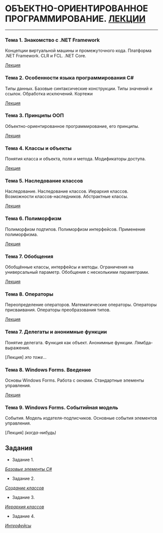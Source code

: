 # ОБЪЕКТНО-ОРИЕНТИРОВАННОЕ ПРОГРАММИРОВАНИЕ. [ЛЕКЦИИ](https://tgjmjgj.github.io/sharp/dist/index.html "Лекции")

***
### Тема 1. Знакомство с .NET Framework

Концепции виртуальной машины и промежуточного кода. Платформа .NET Framework. CLR и FCL. .NET Core. 

[Лекция](https://tgjmjgj.github.io/sharp/dist/lecture/1_dot_net/index.html "Лекция")

### Тема 2. Особенности языка программирования C#

Типы данных. Базовые синтаксические конструкции. Типы значений и ссылок. Обработка исключений. Кортежи

[Лекция](https://tgjmjgj.github.io/sharp/dist/lecture/2_c_sharp/index.html "Лекция")

### Тема 3. Принципы ООП

Объектно-ориентированное программирование, его принципы.

[Лекция](https://tgjmjgj.github.io/sharp/dist/lecture/3_oop/index.html "Лекция")

### Тема 4. Классы и объекты

Понятия класса и объекта, поля и метода. Модификаторы доступа.

[Лекция](https://tgjmjgj.github.io/sharp/dist/lecture/4_classes/index.html "Лекция")

### Тема 5. Наследование классов

Наследование. Наследование классов. Иерархия классов. Возможности классов-наследников. Абстрактные классы.

[Лекция](https://tgjmjgj.github.io/sharp/dist/lecture/5_inheritance/index.html "Лекция")

### Тема 6. Полиморфизм

Полиморфизм подтипов. Полиморфизм интерфейсов. Применение полиморфизма.

[Лекция](https://tgjmjgj.github.io/sharp/dist/lecture/6_plymorphism/index.html "Лекция")

### Тема 7. Обобщения

Обобщённые классы, интерфейсы и методы. Ограничения на универсальный параметр. Обобщения с несколькими параметрами.

[Лекция](https://tgjmjgj.github.io/sharp/dist/lecture/7_generics/index.html "Лекция")

### Тема 8. Операторы

Переопределение операторов. Математические операторы. Операторы присваивания. Операторы преобразования типов.

[Лекция](https://tgjmjgj.github.io/sharp/dist/lecture/8_operators/index.html "Лекция")

### Тема 7. Делегаты и анонимные функции

Понятие делегата. Функция как объект. Анонимные функции. Лямбда-выражения.

[Лекция] *это тоже...*

### Тема 8. Windows Forms. Введение

Основы Windows Forms. Работа с окнами. Стандартные элементы управления.

[Лекция](https://tgjmjgj.github.io/sharp/dist/lecture/7_winforms/index.html "Лекция")

### Тема 9. Windows Forms. Событийная модель

События. Модель издателя-подписчиков. Основные события элементов управления.

[Лекция] *(когда-нибудь)*

## Задания

* Задание 1.

[*Базовые элементы C#*](https://tgjmjgj.github.io/sharp/dist/task/task_1/task_1.pdf "Базовые элементы C#")

* Задание 2.

[*Создание классов*](https://tgjmjgj.github.io/sharp/dist/task/task_2/task_2.pdf "Создание классов")

* Задание 3.

[*Иерархия классов*](https://tgjmjgj.github.io/sharp/dist/task/task_3/task_3.pdf "Иерархия классов")

* Задание 4.

[*Интерфейсы*](https://tgjmjgj.github.io/sharp/dist/task/task_3/task_3.pdf "Интерфейсы")
